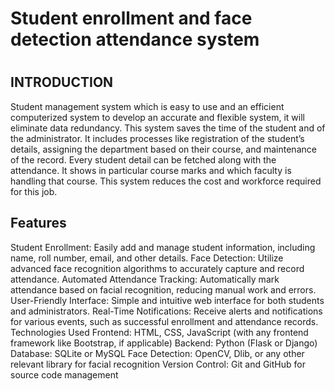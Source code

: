 <h1>Student enrollment and face detection attendance system<h1>
  <h2>INTRODUCTION</h2>
  Student management system which is easy to use and an efficient computerized system to develop an accurate and flexible system, it will eliminate data redundancy. This system saves the time of the student and of the administrator. It includes processes like registration of the student’s details, assigning the department based on their course, and maintenance of the record. Every student detail can be fetched along with the attendance. It shows in particular course marks and which faculty is handling that course. This system reduces the cost and workforce required for this job.
<h2>Features</h2>
Student Enrollment: Easily add and manage student information, including name, roll number, email, and other details.
Face Detection: Utilize advanced face recognition algorithms to accurately capture and record attendance.
Automated Attendance Tracking: Automatically mark attendance based on facial recognition, reducing manual work and errors.
User-Friendly Interface: Simple and intuitive web interface for both students and administrators.
Real-Time Notifications: Receive alerts and notifications for various events, such as successful enrollment and attendance records.
Technologies Used
Frontend: HTML, CSS, JavaScript (with any frontend framework like Bootstrap, if applicable)
Backend: Python (Flask or Django)
Database: SQLite or MySQL
Face Detection: OpenCV, Dlib, or any other relevant library for facial recognition
Version Control: Git and GitHub for source code management
